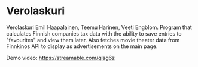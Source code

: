 # Verolaskuri
Verolaskuri
Emil Haapalainen, Teemu Harinen, Veeti Engblom.
Program that calculates Finnish companies tax data with the ability to save entries to "favourites" and view them later. Also fetches movie theater data from Finnkinos API to display as advertisements on the main page.

Demo video: https://streamable.com/qlsg6z
